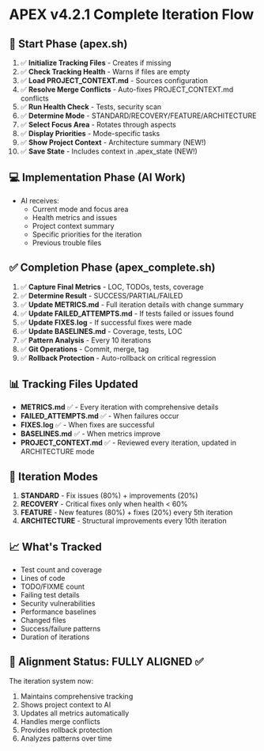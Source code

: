 # APEX v4.2.1 Complete Iteration Flow

## 🚀 Start Phase (apex.sh)
1. ✅ **Initialize Tracking Files** - Creates if missing
2. ✅ **Check Tracking Health** - Warns if files are empty
3. ✅ **Load PROJECT_CONTEXT.md** - Sources configuration
4. ✅ **Resolve Merge Conflicts** - Auto-fixes PROJECT_CONTEXT.md conflicts
5. ✅ **Run Health Check** - Tests, security scan
6. ✅ **Determine Mode** - STANDARD/RECOVERY/FEATURE/ARCHITECTURE
7. ✅ **Select Focus Area** - Rotates through aspects
8. ✅ **Display Priorities** - Mode-specific tasks
9. ✅ **Show Project Context** - Architecture summary (NEW!)
10. ✅ **Save State** - Includes context in .apex_state (NEW!)

## 💻 Implementation Phase (AI Work)
- AI receives:
  - Current mode and focus area
  - Health metrics and issues
  - Project context summary
  - Specific priorities for the iteration
  - Previous trouble files

## ✅ Completion Phase (apex_complete.sh)
1. ✅ **Capture Final Metrics** - LOC, TODOs, tests, coverage
2. ✅ **Determine Result** - SUCCESS/PARTIAL/FAILED
3. ✅ **Update METRICS.md** - Full iteration details with change summary
4. ✅ **Update FAILED_ATTEMPTS.md** - If tests failed or issues found
5. ✅ **Update FIXES.log** - If successful fixes were made
6. ✅ **Update BASELINES.md** - Coverage, tests, LOC
7. ✅ **Pattern Analysis** - Every 10 iterations
8. ✅ **Git Operations** - Commit, merge, tag
9. ✅ **Rollback Protection** - Auto-rollback on critical regression

## 📊 Tracking Files Updated
- **METRICS.md** ✅ - Every iteration with comprehensive details
- **FAILED_ATTEMPTS.md** ✅ - When failures occur
- **FIXES.log** ✅ - When fixes are successful
- **BASELINES.md** ✅ - When metrics improve
- **PROJECT_CONTEXT.md** ✅ - Reviewed every iteration, updated in ARCHITECTURE mode

## 🔄 Iteration Modes
1. **STANDARD** - Fix issues (80%) + improvements (20%)
2. **RECOVERY** - Critical fixes only when health < 60%
3. **FEATURE** - New features (80%) + fixes (20%) every 5th iteration
4. **ARCHITECTURE** - Structural improvements every 10th iteration

## 📈 What's Tracked
- Test count and coverage
- Lines of code
- TODO/FIXME count
- Failing test details
- Security vulnerabilities
- Performance baselines
- Changed files
- Success/failure patterns
- Duration of iterations

## 🎯 Alignment Status: FULLY ALIGNED ✅

The iteration system now:
1. Maintains comprehensive tracking
2. Shows project context to AI
3. Updates all metrics automatically
4. Handles merge conflicts
5. Provides rollback protection
6. Analyzes patterns over time